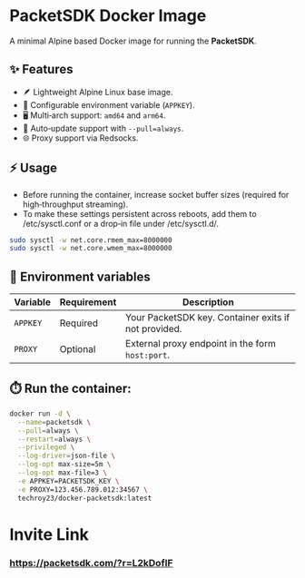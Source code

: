 # PacketSDK Docker Image

A minimal Alpine based Docker image for running the **PacketSDK**.

## ✨ Features
- 🪶 Lightweight Alpine Linux base image.
- 🔑 Configurable environment variable (`APPKEY`).
- 🖥️ Multi‑arch support: `amd64` and `arm64`.
- 🔄 Auto‑update support with `--pull=always`.
- 🌐 Proxy support via Redsocks.

## ⚡ Usage
- Before running the container, increase socket buffer sizes (required for high‑throughput streaming).
- To make these settings persistent across reboots, add them to /etc/sysctl.conf or a drop‑in file under /etc/sysctl.d/.

```bash
sudo sysctl -w net.core.rmem_max=8000000
sudo sysctl -w net.core.wmem_max=8000000
```

## 🧩 Environment variables
| Variable | Requirement | Description |
|----------|-------------|-------------|
| `APPKEY` | Required    | Your PacketSDK key. Container exits if not provided. |
| `PROXY`  | Optional    | External proxy endpoint in the form `host:port`. |

## ⏱️ Run the container:
```bash
docker run -d \
  --name=packetsdk \
  --pull=always \
  --restart=always \
  --privileged \
  --log-driver=json-file \
  --log-opt max-size=5m \
  --log-opt max-file=3 \
  -e APPKEY=PACKETSDK_KEY \
  -e PROXY=123.456.789.012:34567 \
  techroy23/docker-packetsdk:latest
```

# Invite Link
### https://packetsdk.com/?r=L2kDofIF
